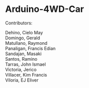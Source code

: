 # Arduino-4WD-Car

Contributors:

Dehino, Cielo May\
Domingo, Gerald\
Matullano, Raymond\
Panaligan, Francis Edian \
Sandajan, Masaki\
Santos, Ramino\
Tarras, John Ismael\
Victoria, Jerico \
Villacer, Kim Francis\
Viloria, EJ Eliver
